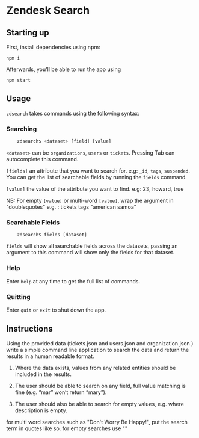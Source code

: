 # Zendesk Search

## Starting up

First, install dependencies using npm:

`npm i`

Afterwards, you'll be able to run the app using 

`npm start`

## Usage

`zdsearch` takes commands using the following syntax:

### Searching

```javascript
    zdsearch$ <dataset> [field] [value]
```

```<dataset>``` can be `organizations`, `users` or `tickets`. Pressing Tab can autocomplete this command.

```[fields]``` an attribute that you want to search for. e.g: `_id`, `tags`, `suspended`. You can get the list of searchable fields by running the `fields` command.

```[value]``` the value of the attribute you want to find. e.g: 23, howard, true

NB: For empty `[value]` or multi-word `[value]`, wrap the argument in "doublequotes" e.g. : tickets tags "american samoa"

### Searchable Fields

```
    zdsearch$ fields [dataset]
```

`fields` will show all searchable fields across the datasets, passing an argument to this command will show only the fields for that dataset.

### Help

Enter ```help``` at any time to get the full list of commands.

### Quitting

Enter `quit` or `exit` to shut down the app.

## Instructions

Using the provided data (tickets.json and users.json and organization.json ) write a simple command line application to search the data and return the results in a human readable format.

1. Where the data exists, values from any related entities should be included in the results. 

2. The user should be able to search on any field, full value matching is fine (e.g. “mar” won’t return “mary”). 

3. The user should also be able to search for empty values, e.g. where description is empty.


for multi word searches such as "Don't Worry Be Happy!", put the search term in quotes like so.
for empty searches use ""